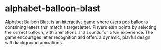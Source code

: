 # alphabet-balloon-blast
Alphabet Balloon Blast is an interactive game where users pop balloons containing letters that match a target letter. Players earn points by selecting the correct balloon, with animations and sounds for a fun experience. The game encourages letter recognition and offers a dynamic, playful design with background animations.
